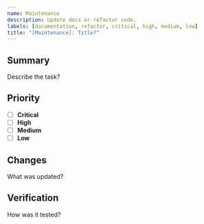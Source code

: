 ```yaml
---
name: Maintenance
description: Update docs or refactor code.
labels: [documentation, refactor, critical, high, medium, low]
title: "[Maintenance]: Title?"
---
```


## Summary

Describe the task?

## Priority

- [ ] **Critical**
- [ ] **High**
- [ ] **Medium**
- [ ] **Low**

## Changes

What was updated?

## Verification

How was it tested?
